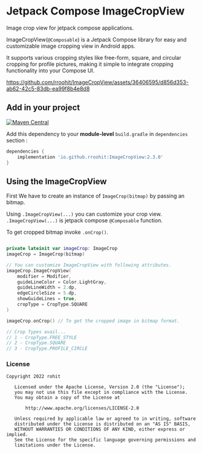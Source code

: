 # Jetpack Compose ImageCropView

Image crop view for jetpack compose applications.

ImageCropView(`@Composable`) is a Jetpack Compose library for easy and customizable image cropping view in Android apps. 


It supports various cropping styles like free-form, square, and circular cropping for profile pictures, making it simple to integrate cropping functionality into your Compose UI.


https://github.com/rroohit/ImageCropView/assets/36406595/d856d353-ab62-42c5-83db-ea99f8b4e8d8



## Add in your project 


[![Maven Central](https://maven-badges.herokuapp.com/maven-central/io.github.rroohit/ImageCropView/badge.svg)](https://maven-badges.herokuapp.com/maven-central/io.github.rroohit/ImageCropView)

Add this dependency to your **module-level** `build.gradle` in `dependencies` section :

```groovy
dependencies {
    implementation 'io.github.rroohit:ImageCropView:2.3.0'
}
```

## Using the ImageCropView 

First We have to create an instance of `ImageCrop(bitmap)` by passing an bitmap. 

Using `.ImageCropView(...)` you can customize your crop view.
`.ImageCropView(...)` is jetpack compose `@Composable` function.

To get cropped bitmap invoke `.onCrop()`.

```kotlin

private lateinit var imageCrop: ImageCrop
imageCrop = ImageCrop(bitmap)

// You can customize ImageCropView with following attributes.
imageCrop.ImageCropView(
    modifier = Modifier,            
    guideLineColor = Color.LightGray,
    guideLineWidth = 2.dp,
    edgeCircleSize = 5.dp,
    showGuideLines = true,
    cropType = CropType.SQUARE
)

imageCrop.onCrop() // To get the cropped image in bitmap format.

// Crop Types avail...
// 1 - CropType.FREE_STYLE
// 2 - CropType.SQUARE 
// 3 - CropType.PROFILE_CIRCLE


```


### License

```
Copyright 2022 rohit

   Licensed under the Apache License, Version 2.0 (the "License");
   you may not use this file except in compliance with the License.
   You may obtain a copy of the License at

       http://www.apache.org/licenses/LICENSE-2.0

   Unless required by applicable law or agreed to in writing, software
   distributed under the License is distributed on an "AS IS" BASIS,
   WITHOUT WARRANTIES OR CONDITIONS OF ANY KIND, either express or implied.
   See the License for the specific language governing permissions and
   limitations under the License.

```
